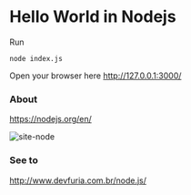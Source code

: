 # Hello World in Nodejs

Run

    node index.js

Open your browser here http://127.0.0.1:3000/


### About

https://nodejs.org/en/

![site-node](https://user-images.githubusercontent.com/1257048/84822224-b90ffa80-aff2-11ea-8f27-188aaaec8f04.png)



### See to

http://www.devfuria.com.br/node.js/